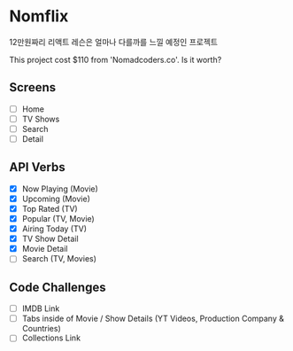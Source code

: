 # Nomflix

12만원짜리 리액트 레슨은 얼마나 다를까를 느낄 예정인 프로젝트

This project cost $110 from 'Nomadcoders.co'. Is it worth?

## Screens

- [ ] Home
- [ ] TV Shows
- [ ] Search
- [ ] Detail

## API Verbs

- [x] Now Playing (Movie)
- [x] Upcoming (Movie)
- [x] Top Rated (TV)
- [x] Popular (TV, Movie)
- [x] Airing Today (TV)
- [x] TV Show Detail
- [x] Movie Detail
- [ ] Search (TV, Movies)

## Code Challenges

- [ ] IMDB Link
- [ ] Tabs inside of Movie / Show Details (YT Videos, Production Company & Countries)
- [ ] Collections Link
